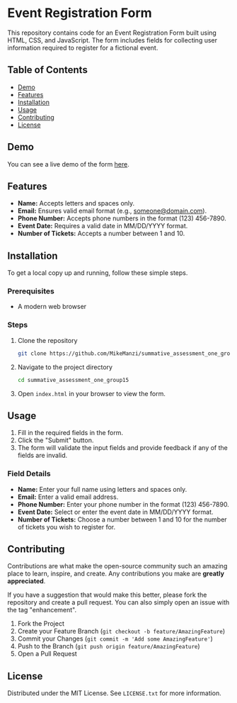 # Event Registration Form

This repository contains code for an Event Registration Form built using HTML, CSS, and JavaScript. The form includes fields for collecting user information required to register for a fictional event.

## Table of Contents
- [Demo](https://summative-g15.netlify.app/)
- [Features](#features)
- [Installation](#installation)
- [Usage](#usage)
- [Contributing](#contributing)
- [License](#license)

## Demo
You can see a live demo of the form [here](https://summative-g15.netlify.app/).

## Features
- **Name:** Accepts letters and spaces only.
- **Email:** Ensures valid email format (e.g., someone@domain.com).
- **Phone Number:** Accepts phone numbers in the format (123) 456-7890.
- **Event Date:** Requires a valid date in MM/DD/YYYY format.
- **Number of Tickets:** Accepts a number between 1 and 10.

## Installation
To get a local copy up and running, follow these simple steps.

### Prerequisites
- A modern web browser

### Steps
1. Clone the repository
   ```sh
   git clone https://github.com/MikeManzi/summative_assessment_one_group15.git
2. Navigate to the project directory
   ```sh
   cd summative_assessment_one_group15
3. Open `index.html` in your browser to view the form.

## Usage
1. Fill in the required fields in the form.
2. Click the "Submit" button.
3. The form will validate the input fields and provide feedback if any of the fields are invalid.

### Field Details
- **Name:** Enter your full name using letters and spaces only.
- **Email:** Enter a valid email address.
- **Phone Number:** Enter your phone number in the format (123) 456-7890.
- **Event Date:** Select or enter the event date in MM/DD/YYYY format.
- **Number of Tickets:** Choose a number between 1 and 10 for the number of tickets you wish to register for.

## Contributing
Contributions are what make the open-source community such an amazing place to learn, inspire, and create. Any contributions you make are **greatly appreciated**.

If you have a suggestion that would make this better, please fork the repository and create a pull request. You can also simply open an issue with the tag "enhancement".

1. Fork the Project
2. Create your Feature Branch (`git checkout -b feature/AmazingFeature`)
3. Commit your Changes (`git commit -m 'Add some AmazingFeature'`)
4. Push to the Branch (`git push origin feature/AmazingFeature`)
5. Open a Pull Request

## License
Distributed under the MIT License. See `LICENSE.txt` for more information.



  


